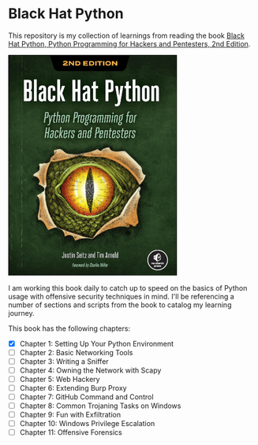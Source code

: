 # Black Hat Python  

This repository is my collection of learnings from reading the book [Black Hat Python, Python Programming for Hackers and Pentesters, 2nd Edition](https://www.amazon.com/Black-Hat-Python-2nd-Programming/dp/1718501129/ref=sr_1_1?crid=3GQ7M73C3AA8G&keywords=black+hat+python&qid=1653296529&sprefix=black+hat+python%2Caps%2C78&sr=8-1).

<img src="BHPCover.png" style="width:342px"/>

I am working this book daily to catch up to speed on the basics of Python usage with offensive security techniques in mind. I'll be referencing a number of sections and scripts from the book to catalog my learning journey.

This book has the following chapters:
- [x] Chapter 1: Setting Up Your Python Environment
- [ ] Chapter 2: Basic Networking Tools
- [ ] Chapter 3: Writing a Sniffer
- [ ] Chapter 4: Owning the Network with Scapy
- [ ] Chapter 5: Web Hackery
- [ ] Chapter 6: Extending Burp Proxy
- [ ] Chapter 7: GitHub Command and Control
- [ ] Chapter 8: Common Trojaning Tasks on Windows
- [ ] Chapter 9: Fun with Exfiltration
- [ ] Chapter 10: Windows Privilege Escalation
- [ ] Chapter 11: Offensive Forensics
